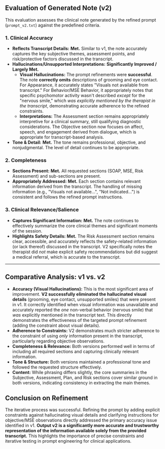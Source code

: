 ## Evaluation of Generated Note (v2)

This evaluation assesses the clinical note generated by the refined prompt (`prompt_v2.txt`) against the predefined criteria.

### 1. Clinical Accuracy

* **Reflects Transcript Details:** **Met.** Similar to v1, the note accurately captures the key subjective themes, assessment points, and risk/protective factors discussed in the transcript.
* **Hallucinations/Unsupported Interpretations:** **Significantly Improved / Largely Met.**
    * **Visual Hallucinations:** The prompt refinements were **successful**. The note **correctly omits** descriptions of grooming and eye contact. For Appearance, it accurately states "Visuals not available from transcript." For Behavior/MSE Behavior, it appropriately notes that specific psychomotor activity wasn't described *except* for the "nervous smile," which *was explicitly mentioned by the therapist in the transcript*, demonstrating accurate adherence to the refined constraints.
    * **Interpretations:** The Assessment section remains appropriately interpretive for a clinical summary, still qualifying diagnostic considerations. The Objective section now focuses on affect, speech, and engagement derived from dialogue, which is appropriate for transcript-based analysis.
* **Tone & Detail:** **Met.** The tone remains professional, objective, and nonjudgmental. The level of detail continues to be appropriate.

### 2. Completeness

* **Sections Present:** **Met.** All requested sections (SOAP, MSE, Risk Assessment) and sub-sections are present.
* **Appropriately Addressed:** **Met.** Each section contains relevant information derived from the transcript. The handling of missing information (e.g., "Visuals not available...", "Not indicated...") is consistent and follows the refined prompt instructions.

### 3. Clinical Relevance/Salience

* **Captures Significant Information:** **Met.** The note continues to effectively summarize the core clinical themes and significant moments of the session.
* **Highlights Safety Details:** **Met.** The Risk Assessment section remains clear, accessible, and accurately reflects the safety-related information (or lack thereof) discussed in the transcript. V2 specifically notes the therapist did *not* make explicit safety recommendations but did suggest a medical referral, which is accurate to the transcript.

---

## Comparative Analysis: v1 vs. v2

* **Accuracy (Visual Hallucinations):** This is the most significant area of improvement. **V2 successfully eliminated the hallucinated visual details** (grooming, eye contact, unsupported smiles) that were present in v1. It correctly identified when visual information was unavailable and accurately reported the *one* non-verbal behavior (nervous smile) that *was* explicitly mentioned in the transcript text. This directly demonstrates the effectiveness of the targeted prompt refinement (adding the constraint about visual details).
* **Adherence to Constraints:** V2 demonstrates much stricter adherence to the constraint of using *only* information present in the transcript, particularly regarding objective observations.
* **Completeness & Relevance:** Both versions performed well in terms of including all required sections and capturing clinically relevant information.
* **Tone & Structure:** Both versions maintained a professional tone and followed the requested structure effectively.
* **Content:** While phrasing differs slightly, the core summaries in the Subjective, Assessment, Plan, and Risk sections cover similar ground in both versions, indicating consistency in extracting the main themes.

## Conclusion on Refinement

The iterative process was successful. Refining the prompt by adding explicit constraints against hallucinating visual details and clarifying instructions for objective/MSE observations directly addressed the primary accuracy issue identified in v1. **Output v2 is a significantly more accurate and trustworthy representation of the information available solely from the provided transcript.** This highlights the importance of precise constraints and iterative testing in prompt engineering for clinical applications.